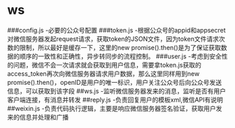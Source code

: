 # ws
###config.js
-必要的公众号配置
###token.js
-根据公众号的appid和appsecret对微信服务器发起request请求，获取token的JSON文件，因为token文件请求次数的限制，所以最好是缓存一下，这里的new promise().then()是为了保证获取数据的顺序的一致性和正确性，异步转同步的流程控制。
###user.js
-考虑到安全性的问题，微信不会一次请求就会获取到用户信息，需要拿token.js获取的access_token再次向微信服务器请求用户数据，那么这里同样用到new promise().then()，openID是用户的唯一标识，用户关注公众号后向公众号发送信息，可以获取到该字段
##ws.js
-监听微信服务器发来的消息，监听是否有用户客户端连接，有消息并转发
##reply.js
-负责回复用户的模板xml,微信API有说明
##weixin.js
-负责代码执行逻辑，主要是响应微信服务器签名验证，获取用户发来的信息并处理和广播
